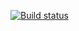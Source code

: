 [![Build status](https://ci.appveyor.com/api/projects/status/xetthuiyessvebxc?svg=true)](https://ci.appveyor.com/project/Maksim-Aptishev-QA/automation-4)
